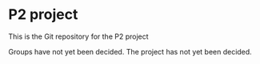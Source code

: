 # P2 project

This is the Git repository for the P2 project

Groups have not yet been decided.
The project has not yet been decided.